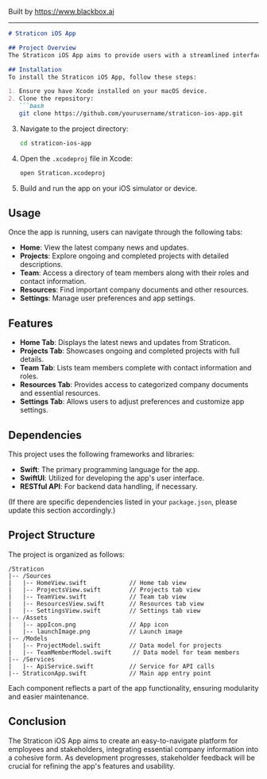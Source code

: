 
Built by https://www.blackbox.ai

---

```markdown
# Straticon iOS App

## Project Overview
The Straticon iOS App aims to provide users with a streamlined interface to access company news, project updates, team information, resources, and settings. With five main tabs, the app caters to employees and stakeholders by centralizing important information in an intuitive design.

## Installation
To install the Straticon iOS App, follow these steps:

1. Ensure you have Xcode installed on your macOS device.
2. Clone the repository:
   ```bash
   git clone https://github.com/yourusername/straticon-ios-app.git
   ```
3. Navigate to the project directory:
   ```bash
   cd straticon-ios-app
   ```
4. Open the `.xcodeproj` file in Xcode:
   ```bash
   open Straticon.xcodeproj
   ```
5. Build and run the app on your iOS simulator or device.

## Usage
Once the app is running, users can navigate through the following tabs:

- **Home**: View the latest company news and updates.
- **Projects**: Explore ongoing and completed projects with detailed descriptions.
- **Team**: Access a directory of team members along with their roles and contact information.
- **Resources**: Find important company documents and other resources.
- **Settings**: Manage user preferences and app settings.

## Features
- **Home Tab**: Displays the latest news and updates from Straticon.
- **Projects Tab**: Showcases ongoing and completed projects with full details.
- **Team Tab**: Lists team members complete with contact information and roles.
- **Resources Tab**: Provides access to categorized company documents and essential resources.
- **Settings Tab**: Allows users to adjust preferences and customize app settings.

## Dependencies
This project uses the following frameworks and libraries:

- **Swift**: The primary programming language for the app.
- **SwiftUI**: Utilized for developing the app's user interface.
- **RESTful API**: For backend data handling, if necessary.

(If there are specific dependencies listed in your `package.json`, please update this section accordingly.)

## Project Structure
The project is organized as follows:

```
/Straticon
|-- /Sources
|   |-- HomeView.swift            // Home tab view
|   |-- ProjectsView.swift        // Projects tab view
|   |-- TeamView.swift            // Team tab view
|   |-- ResourcesView.swift       // Resources tab view
|   |-- SettingsView.swift        // Settings tab view
|-- /Assets
|   |-- appIcon.png               // App icon
|   |-- launchImage.png           // Launch image
|-- /Models
|   |-- ProjectModel.swift        // Data model for projects
|   |-- TeamMemberModel.swift      // Data model for team members
|-- /Services
|   |-- ApiService.swift          // Service for API calls
|-- StraticonApp.swift            // Main app entry point
```

Each component reflects a part of the app functionality, ensuring modularity and easier maintenance.

## Conclusion
The Straticon iOS App aims to create an easy-to-navigate platform for employees and stakeholders, integrating essential company information into a cohesive form. As development progresses, stakeholder feedback will be crucial for refining the app's features and usability.
```